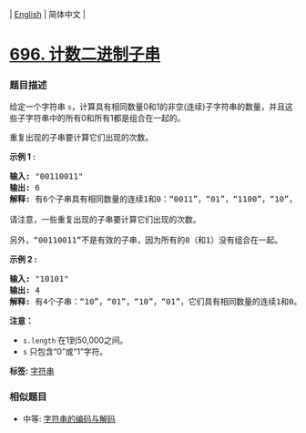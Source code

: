 | [English](README_EN.md) | 简体中文 |

# [696. 计数二进制子串](https://leetcode-cn.com/problems/count-binary-substrings)
 ### 题目描述
<p>给定一个字符串&nbsp;<code>s</code>，计算具有相同数量0和1的非空(连续)子字符串的数量，并且这些子字符串中的所有0和所有1都是组合在一起的。</p>

<p>重复出现的子串要计算它们出现的次数。</p>

<p><strong>示例 1 :</strong></p>

<pre>
<strong>输入:</strong> &quot;00110011&quot;
<strong>输出:</strong> 6
<strong>解释:</strong> 有6个子串具有相同数量的连续1和0：&ldquo;0011&rdquo;，&ldquo;01&rdquo;，&ldquo;1100&rdquo;，&ldquo;10&rdquo;，&ldquo;0011&rdquo; 和 &ldquo;01&rdquo;。

请注意，一些重复出现的子串要计算它们出现的次数。

另外，&ldquo;00110011&rdquo;不是有效的子串，因为所有的0（和1）没有组合在一起。
</pre>

<p><strong>示例 2 :</strong></p>

<pre>
<strong>输入:</strong> &quot;10101&quot;
<strong>输出:</strong> 4
<strong>解释:</strong> 有4个子串：&ldquo;10&rdquo;，&ldquo;01&rdquo;，&ldquo;10&rdquo;，&ldquo;01&rdquo;，它们具有相同数量的连续1和0。
</pre>

<p><strong>注意：</strong></p>

<ul>
	<li><code>s.length</code>&nbsp;在1到50,000之间。</li>
	<li><code>s</code>&nbsp;只包含&ldquo;0&rdquo;或&ldquo;1&rdquo;字符。</li>
</ul>

**标签:**  [字符串](https://leetcode-cn.com/tag/string) 
 ### 相似题目
- 中等:	[字符串的编码与解码](https://leetcode-cn.com/problems/encode-and-decode-strings) 
